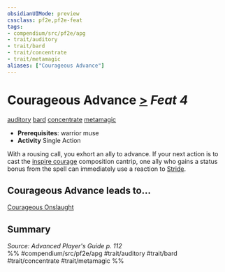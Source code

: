```yaml
---
obsidianUIMode: preview
cssclass: pf2e,pf2e-feat
tags:
- compendium/src/pf2e/apg
- trait/auditory
- trait/bard
- trait/concentrate
- trait/metamagic
aliases: ["Courageous Advance"]
---
```

# Courageous Advance  [>](../../rules/core-rulebook/chapter-9-playing-the-game.md#Actions "Single Action") *Feat 4*  
[auditory](../../rules/traits/auditory.md)  [bard](../../rules/traits/bard.md)  [concentrate](../../rules/traits/concentrate.md)  [metamagic](../../rules/traits/metamagic.md)  

- **Prerequisites**: warrior muse
- **Activity** Single Action

With a rousing call, you exhort an ally to advance. If your next action is to cast the [inspire courage](../spells/inspire-courage.md) composition cantrip, one ally who gains a status bonus from the spell can immediately use a reaction to [Stride](../../rules/actions/stride.md).

## Courageous Advance leads to...

[Courageous Onslaught](courageous-onslaught-apg.md)

## Summary

*Source: Advanced Player's Guide p. 112*  
%% #compendium/src/pf2e/apg #trait/auditory #trait/bard #trait/concentrate #trait/metamagic %%